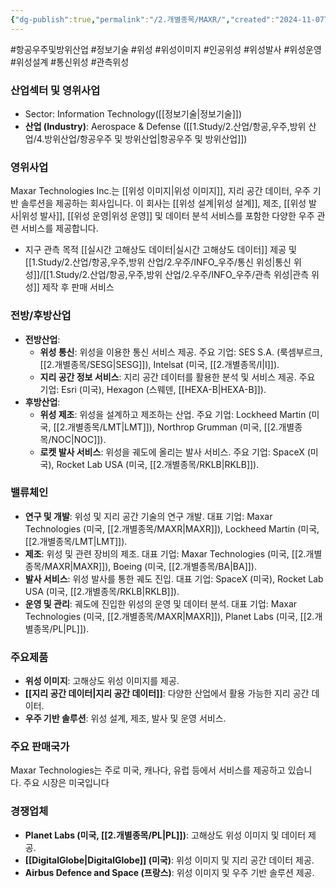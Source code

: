 ```yaml
---
{"dg-publish":true,"permalink":"/2.개별종목/MAXR/","created":"2024-11-07T14:39:28.621+09:00","updated":"2025-07-29T21:37:04.886+09:00"}
---
```


#항공우주및방위산업 #정보기술 #위성 #위성이미지 #인공위성 #위성발사 #위성운영 #위성설계 #통신위성 #관측위성 

### 산업섹터 및 영위사업

- Sector: Information Technology([[정보기술\|정보기술]])
- **산업 (Industry)**: Aerospace & Defense ([[1.Study/2.산업/항공,우주,방위 산업/4.방위산업/항공우주 및 방위산업\|항공우주 및 방위산업]])

### 영위사업

Maxar Technologies Inc.는 [[위성 이미지\|위성 이미지]], 지리 공간 데이터, 우주 기반 솔루션을 제공하는 회사입니다. 이 회사는 [[위성 설계\|위성 설계]], 제조, [[위성 발사\|위성 발사]], [[위성 운영\|위성 운영]] 및 데이터 분석 서비스를 포함한 다양한 우주 관련 서비스를 제공합니다.

- 지구 관측 목적 [[실시간 고해상도 데이터\|실시간 고해상도 데이터]] 제공 및 [[1.Study/2.산업/항공,우주,방위 산업/2.우주/INFO_우주/통신 위성\|통신 위성]]/[[1.Study/2.산업/항공,우주,방위 산업/2.우주/INFO_우주/관측 위성\|관측 위성]] 제작 후 판매 서비스

### 전방/후방산업

- **전방산업**:
    - **위성 통신**: 위성을 이용한 통신 서비스 제공. 주요 기업: SES S.A. (룩셈부르크, [[2.개별종목/SESG\|SESG]]), Intelsat (미국, [[2.개별종목/I\|I]]).
    - **지리 공간 정보 서비스**: 지리 공간 데이터를 활용한 분석 및 서비스 제공. 주요 기업: Esri (미국), Hexagon (스웨덴, [[HEXA-B\|HEXA-B]]).
- **후방산업**:
    - **위성 제조**: 위성을 설계하고 제조하는 산업. 주요 기업: Lockheed Martin (미국, [[2.개별종목/LMT\|LMT]]), Northrop Grumman (미국, [[2.개별종목/NOC\|NOC]]).
    - **로켓 발사 서비스**: 위성을 궤도에 올리는 발사 서비스. 주요 기업: SpaceX (미국), Rocket Lab USA (미국, [[2.개별종목/RKLB\|RKLB]]).

### 밸류체인

- **연구 및 개발**: 위성 및 지리 공간 기술의 연구 개발. 대표 기업: Maxar Technologies (미국, [[2.개별종목/MAXR\|MAXR]]), Lockheed Martin (미국, [[2.개별종목/LMT\|LMT]]).
- **제조**: 위성 및 관련 장비의 제조. 대표 기업: Maxar Technologies (미국, [[2.개별종목/MAXR\|MAXR]]), Boeing (미국, [[2.개별종목/BA\|BA]]).
- **발사 서비스**: 위성 발사를 통한 궤도 진입. 대표 기업: SpaceX (미국), Rocket Lab USA (미국, [[2.개별종목/RKLB\|RKLB]]).
- **운영 및 관리**: 궤도에 진입한 위성의 운영 및 데이터 분석. 대표 기업: Maxar Technologies (미국, [[2.개별종목/MAXR\|MAXR]]), Planet Labs (미국, [[2.개별종목/PL\|PL]]).

### 주요제품

- **위성 이미지**: 고해상도 위성 이미지를 제공.
- **[[지리 공간 데이터\|지리 공간 데이터]]**: 다양한 산업에서 활용 가능한 지리 공간 데이터.
- **우주 기반 솔루션**: 위성 설계, 제조, 발사 및 운영 서비스.

### 주요 판매국가

Maxar Technologies는 주로 미국, 캐나다, 유럽 등에서 서비스를 제공하고 있습니다. 주요 시장은 미국입니다

### 경쟁업체

- **Planet Labs (미국, [[2.개별종목/PL\|PL]])**: 고해상도 위성 이미지 및 데이터 제공.
- **[[DigitalGlobe\|DigitalGlobe]] (미국)**: 위성 이미지 및 지리 공간 데이터 제공.
- **Airbus Defence and Space (프랑스)**: 위성 이미지 및 우주 기반 솔루션 제공.